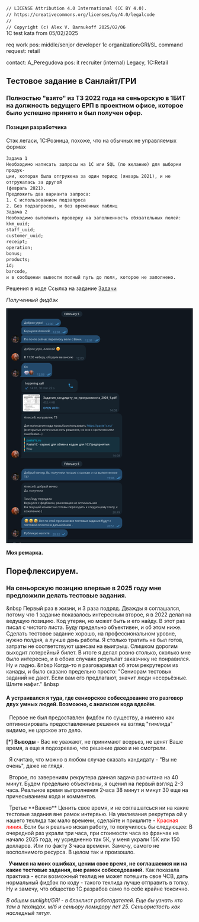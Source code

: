 <code>
// LICENSE Attribution 4.0 International (CC BY 4.0).
// https://creativecommons.org/licenses/by/4.0/legalcode
// 
// Copyright (c) Alex V. Barnukoff 2025/02/06
</code>
1C test kata from 05/02/2025

req work pos: middle/senjor developer 1c
organization:GRI/SL
command request: retail

contact: A_Peregudova
pos: it recruiter (internal)
Legacy, 1C:Retail


## Тестовое задание в Санлайт/ГРИ
### Полностью "взято" из ТЗ 2022 года на сеньорскую в 1БИТ на должность ведущего ЕРП в проектном офисе, которое было успешно принято и был получен офер.

#### Позиция разработчика
Стэк легаси, 1С:Розница, похоже, что на обычных не управляемых формах
```
Задача 1
Необходимо написать запросы на 1С или SQL (по желанию) для выборки продук-
ции, которая была отгружена за один период (январь 2021), и не отгружалась за другой
(февраль 2021).
Предложить два варианта запроса:
1. С использованием подзапроса
2. Без подзапросов, и без временных таблиц
Задача 2
Необходимо выполнить проверку на заполненность обязательных полей:
kkm_uuid;
staff_uuid;
customer_uuid;
receipt;
operation;
bonus;
products;
id;
barcode,
и в сообщении вывести полный путь до поля, которое не заполнено.
```

Решения в коде
Ссылка на задание
<a href="./docs/Задания_кандидату_на_программиста_2024_1.pdf">Задачи</a>

*Полученный фидбэк*
<p>
<img src="img/screenshot.png"/>
<p>

**Моя ремарка.**
<p>

## Порефлексируем.

### На сеньорскую позицию впервые в 2025 году мне предложили делать тестовые задания. 

&nbsp Первый раз в жизни, и 3 раза подряд. Дважды я соглашался, потому что 1 задание показалось интересным второе, я в 2022 делал на ведущую позицию. Код утерян, но может быть и его найду. В этот раз писал с чистого листа. Буду предельно объективен, и об этом ниже.
Сделать тестовое задание хорошо, на профессиональном уровне, нужно полдня, а лучше день работы. Я столько тратить не был готов, затраты не соответствуют шансам на выигрыш.
Слишком дорогим выходит лотерейный билет. В итоге я делал ровно столько, сколько мне было интересно, и в обоих случаях результат заказчику не понравился. Ну и ладно.
&nbsp Когда-то я разговаривал об этом рекрутером из канады, и было сказано предельно просто: "Сениорам тестовых заданий не дают. Если вам его предлагают, значит люди несерьёзные. Шлите нафиг."
&nbsp
#### А устраивался я туда, где сениорское собеседование это разговор двух умных людей. Возможно, с анализом кода вдвоём.

<p>
&nbsp Первое не был предоставлен фидбэк по существу, а именно как оптимизировать предоставленные решения на взгляд "тимлида" видимо, не царское это дело. 
<p>
<b> [*] Выводы</b> - Вас не уважают, не принимают всерьез, не ценят Ваше время, а еще я подозреваю, что решение даже и не смотрели.
<p>
&nbsp Я считаю, что можно в любом случае сказать кандидату - "Вы не очень", даже не глядя.
<p>
&nbsp Второе, по заверениям рекрутера данная задача расчитана на 40 минут. Будем предельно объективны, я оценил на первый взгляд 2-3 часа. Реальное время выпролнения 2часа 38 минут и минут 30 еще на причесыванием кода и комментов.
<p>
&nbsp Третье **Важно** Ценить свое время, и не соглашатсься ни на какие тестовые задания вне рамок интервью. На увиливания рекрутера ой у нашего техлида так мало времени, сделайте и пришлите - <font color=red>Красная линия</font>.
Если бы я реально искал работу, то получилось бы следующее:
В очередной раз украли три часа, при стоимости часа во франчах на начало 2025 года, ну усредненно так 5К, у меня украли 15К или 150 долларов. Или по факту 3 часа времени. Замечу, самого не восполнимого ресурса. В целом так и произошло.
<p>
<b>&nbsp Учимся на моих ошибках, ценим свое время, не соглашаемся ни на какие тестовые задания, вне рамок собеседований.</b> Как показала практика - если возможный техлид не может потешить свое ЧСВ, дать
нормальный фидбэк по коду - такого техлида лучше отправить в топку. Ну и замечу, что общество 1С разрабов само по себе крайне токсично.
</p>
<i>В общем sunlight/GRI - в блэклист работодателей. Еще бы узнать кто там в техлидах. м/б и сеньору помидору лет 25. Сеньористость как наследный титул.</i>
